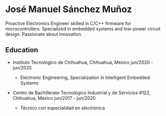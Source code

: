 # José Manuel Sánchez Muñoz

Proactive Electronics Engineer skilled in C/C++ firmware for microcontrollers. Specialized in embedded systems and low-power circuit design. Passionate about innovation.

## Education
- Instituto Tecnológico de Chihuahua, Chihuahua, Mexico        jun/2020 - jun/2025
  - Electronic Engineering, Specialization in Intelligent Embedded Systems

- Centro de Bachillerato Tecnológico Industrial y de Servicios #122, Chihuahua, Mexico jun/2017 - jun/2020
  - Técnico con especialidad en electrónica
